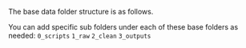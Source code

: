 The base data folder structure is as follows.

You can add specific sub folders under each of these base folders as needed:
`0_scripts`
`1_raw`
`2_clean`
`3_outputs`
